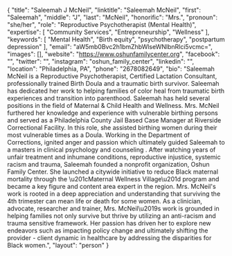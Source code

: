 {
  "title": "Saleemah J McNeil",
  "linktitle": "Saleemah McNeil",
  "first": "Saleemah",
  "middle": "J",
  "last": "McNeil",
  "honorific": "Mrs.",
  "pronoun": "she/her",
  "role": "Reproductive Psychotherapist (Mental Health)",
  "expertise": [
    "Community Services",
    "Entrepreneurship",
    "Wellness"
  ],
  "keywords": [
    "Mental Health",
    "Birth equity",
    "psychotherapy",
    "postpartum depression"
  ],
  "email": "aW5mb0Bvc2h1bmZhbWlseWNlbnRlci5vcmc=",
  "images": [],
  "website": "https://www.oshunfamilycenter.org",
  "facebook": "",
  "twitter": "",
  "instagram": "oshun_family_center",
  "linkedin": "",
  "location": "Philadelphia, PA",
  "phone": "2678082649",
  "bio": "Saleemah McNeil is a Reproductive Psychotherapist, Certified Lactation Consultant, professionally trained Birth Doula and a traumatic birth survivor. Saleemah has dedicated her work to helping families of color heal from traumatic birth experiences and transition into parenthood. Saleemah has held several positions in the field of Maternal & Child Health and Wellness. Mrs. McNeil furthered her knowledge and experience with vulnerable birthing persons and served as a Philadelphia County Jail Based Case Manager at Riverside Correctional Facility. In this role, she assisted birthing women during their most vulnerable times as a Doula. Working in  the Department of Corrections, ignited anger and passion which ultimately guided Saleemah to a masters in clinical psychology and counseling . After watching years of unfair treatment and inhumane conditions, reproductive injustice, systemic racism and trauma, Saleemah founded a nonprofit organization, Oshun Family Center. She launched a citywide initiative to reduce Black maternal mortality through the \u201cMaternal Wellness Village\u201d program and became a key figure and content area expert in the region. Mrs. McNeil's work is rooted in a deep appreciation and understanding that surviving the 4th trimester can mean life or death for some women. As a clinician, advocate, researcher and trainer, Mrs. McNeil\u2019s work is grounded in helping families not only survive but thrive by utilizing an anti-racism and trauma sensitive framework. Her passion has driven her to explore new endeavors such as impacting policy change and ultimately shifting the provider - client dynamic in healthcare by addressing the disparities for Black women.",
  "layout": "person"
}